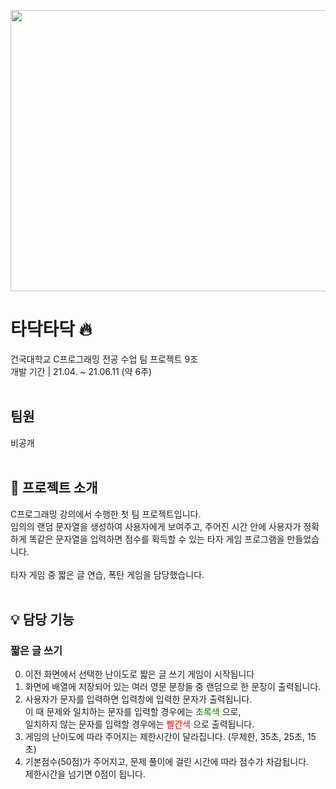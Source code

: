<img src="https://github.com/eunalunacho/eunalunacho/assets/132866603/267c655e-03d6-40ce-86a8-99dec54286ff" width="850" height="450"> <br>
# 타닥타닥 🔥
건국대학교 C프로그래밍 전공 수업 팀 프로젝트 9조 <br>
개발 기간 | 21.04. ~ 21.06.11 (약 6주)
<br><br>

## 팀원
비공개
<br><br>

## 📖 프로젝트 소개

C프로그래밍 강의에서 수행한 첫 팀 프로젝트입니다. <br>
임의의 랜덤 문자열을 생성하여 사용자에게 보여주고, 주어진 시간 안에 사용자가 정확하게 똑같은 문자열을 입력하면 점수를 획득할 수 있는 타자 게임 프로그램을 만들었습니다. <br><br>
타자 게임 중 짧은 글 연습, 폭탄 게임을 담당했습니다. <br><br>


## 💡 담당 기능 
### 짧은 글 쓰기

0) 이전 화면에서 선택한 난이도로 짧은 글 쓰기 게임이 시작됩니다 <br>
1) 화면에 배열에 저장되어 있는 여러 영문 문장들 중 랜덤으로 한 문장이 출력됩니다. <br> 
2) 사용자가 문자를 입력하면 입력창에 입력한 문자가 출력됩니다. <br>
   이 때 문제와 일치하는 문자를 입력할 경우에는
   <span style="color:green">초록색</span>
   으로, <br>
   일치하지 않는 문자를 입력할 경우에는
   <span style="color:red">빨간색</span>
   으로 출력됩니다. <br>
4) 게임의 난이도에 따라 주어지는 제한시간이 달라집니다. (무제한, 35초, 25초, 15초) <br>
5) 기본점수(50점)가 주어지고, 문제 풀이에 걸린 시간에 따라 점수가 차감됩니다. <br>
   제한시간을 넘기면 0점이 됩니다. <br><br>
